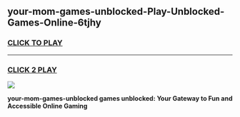 
## your-mom-games-unblocked-Play-Unblocked-Games-Online-6tjhy
<h3>
<a href="https://premium76.site?title=your-mom-games-unblocked&ref=25A">CLICK TO PLAY</a></h3>
<hr>

<h3>
<a href="https://premium76.site?title=your-mom-games-unblocked&ref=25A">CLICK 2 PLAY</a>
  
</h3>

<a href="https://premium76.site?title=your-mom-games-unblocked&ref=25A"><img src="https://clearcache.store/games.png"></a>


**your-mom-games-unblocked games unblocked: Your Gateway to Fun and Accessible Online Gaming**
